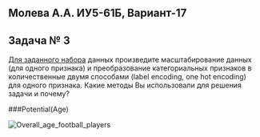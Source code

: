 Молева А.А. ИУ5-61Б, Вариант-17
---

## Задача № 3

[Для заданного набора](https://www.kaggle.com/karangadiya/fifa19) данных произведите масштабирование данных (для одного признака) и преобразование категориальных признаков в количественные двумя способами (label encoding, one hot encoding) для одного признака. Какие методы Вы использовали для решения задачи и почему?

###Potential(Age)

![Overall_age_football_players](https://user-images.githubusercontent.com/29499863/78473540-f32a6980-7730-11ea-8728-b69ada35bd19.png)
